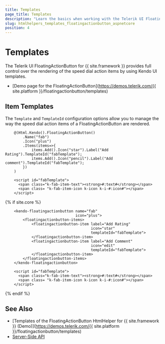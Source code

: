 ```yaml
---
title: Templates
page_title: Templates
description: "Learn the basics when working with the Telerik UI FloatingActionButton component for {{ site.framework }}."
slug: htmlhelpers_templates_floatingactionbutton_aspnetcore
position: 4
---
```


# Templates

The Telerik UI FloatingActionButton for {{ site.framework }} provides full control over the rendering of the speed dial action items by using Kendo UI templates.

* [Demo page for the FloatingActionButton](https://demos.telerik.com/{{ site.platform }}/floatingactionbutton/templates)

## Item Templates

The `Template` and `TemplateId` configuration options allow you to manage the way the speed dial action items of a FloatingActionButton are rendered.

```HtmlHelper
    @(Html.Kendo().FloatingActionButton()
        .Name("fab")
        .Icon("plus")
        .Items(items=>{
            items.Add().Icon("star").Label("Add Rating").TemplateId("fabTemplate");
            items.Add().Icon("pencil").Label("Add comment").TemplateId("fabTemplate");
        })
    )

    <script id="fabTemplate">
      <span class="k-fab-item-text"><strong>#:text#</strong></span>
      <span class= "k-fab-item-icon k-icon k-i-#:icon#"></span>
    </script>
```
{% if site.core %}
```TagHelper
    <kendo-floatingactionbutton name="fab"
                                icon="plus">
        <floatingactionbutton-items>
            <floatingactionbutton-item label="Add Rating" 
                                       icon="star" 
                                       templateId="fabTemplate">
            </floatingactionbutton-item>
            <floatingactionbutton-item label="Add Comment" 
                                       icon="edit" 
                                       templateId="fabTemplate">
            </floatingactionbutton-item>
        </floatingactionbutton-items>
    </kendo-floatingactionbutton>

    <script id="fabTemplate">
      <span class="k-fab-item-text"><strong>#:text#</strong></span>
      <span class= "k-fab-item-icon k-icon k-i-#:icon#"></span>
    </script>
```
{% endif %}

## See Also

* [Templates of the FloatingActionButton HtmlHelper for {{ site.framework }} (Demo)](https://demos.telerik.com/{{ site.platform }}/floatingactionbutton/templates)
* [Server-Side API](/api/floatingactionbutton)
